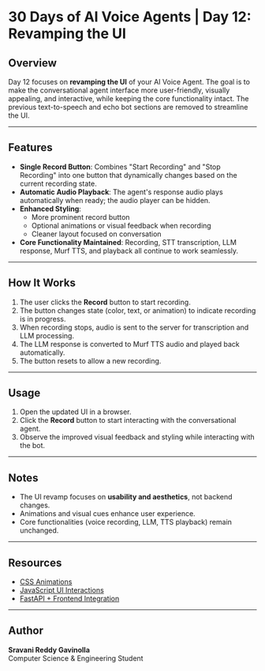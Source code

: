 # 30 Days of AI Voice Agents | Day 12: Revamping the UI

## Overview
Day 12 focuses on **revamping the UI** of your AI Voice Agent. The goal is to make the conversational agent interface more user-friendly, visually appealing, and interactive, while keeping the core functionality intact. The previous text-to-speech and echo bot sections are removed to streamline the UI.

---

## Features
- **Single Record Button**: Combines "Start Recording" and "Stop Recording" into one button that dynamically changes based on the current recording state.
- **Automatic Audio Playback**: The agent's response audio plays automatically when ready; the audio player can be hidden.
- **Enhanced Styling**: 
  - More prominent record button
  - Optional animations or visual feedback when recording
  - Cleaner layout focused on conversation
- **Core Functionality Maintained**: Recording, STT transcription, LLM response, Murf TTS, and playback all continue to work seamlessly.

---

## How It Works
1. The user clicks the **Record** button to start recording.
2. The button changes state (color, text, or animation) to indicate recording is in progress.
3. When recording stops, audio is sent to the server for transcription and LLM processing.
4. The LLM response is converted to Murf TTS audio and played back automatically.
5. The button resets to allow a new recording.

---

## Usage
1. Open the updated UI in a browser.
2. Click the **Record** button to start interacting with the conversational agent.
3. Observe the improved visual feedback and styling while interacting with the bot.

---

## Notes
- The UI revamp focuses on **usability and aesthetics**, not backend changes.
- Animations and visual cues enhance user experience.
- Core functionalities (voice recording, LLM, TTS playback) remain unchanged.

---

## Resources
- [CSS Animations](https://developer.mozilla.org/en-US/docs/Web/CSS/CSS_Animations/Using_CSS_animations)
- [JavaScript UI Interactions](https://developer.mozilla.org/en-US/docs/Learn/JavaScript/Client-side_web_APIs/Manipulating_documents)
- [FastAPI + Frontend Integration](https://fastapi.tiangolo.com/tutorial/static-files/)

---

## Author
**Sravani Reddy Gavinolla**  
Computer Science & Engineering Student

